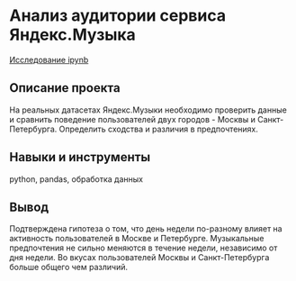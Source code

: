# Анализ аудитории сервиса Яндекс.Музыка
[Исследование ipynb](https://github.com/Cellport/Portfolio/blob/main/Анализ%20аудитории%20сервиса%20Яндекс.Музыка/Исследование%20аудитории%20Яндекс.Музыки.ipynb)
## Описание проекта
На реальных датасетах Яндекс.Музыки необходимо проверить данные и сравнить поведение пользователей двух городов - Москвы и Санкт-Петербурга. Определить сходства и различия в предпочтениях.
## Навыки и инструменты
python,
pandas,
обработка данных
## Вывод
Подтверждена гипотеза о том, что день недели по-разному влияет на активность пользователей в Москве и Петербурге.
Музыкальные предпочтения не сильно меняются в течение недели, независимо от дня недели.
Во вкусах пользователей Москвы и Санкт-Петербурга больше общего чем различий.
